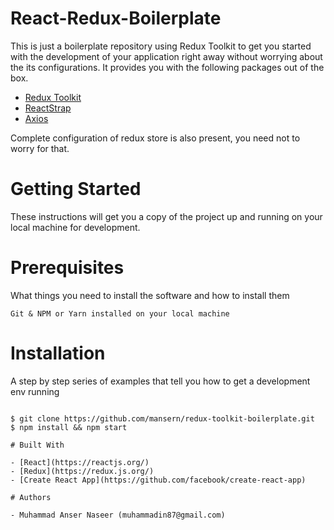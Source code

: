 # React-Redux-Boilerplate

This is just a boilerplate repository using Redux Toolkit to get you started with the development of your application right away without worrying about the its configurations. It provides you with the following packages out of the box.

- [Redux Toolkit](https://redux.js.org/)
- [ReactStrap](https://reactstrap.github.io/)
- [Axios](https://github.com/axios/axios)

Complete configuration of redux store is also present, you need not to worry for that.

# Getting Started

These instructions will get you a copy of the project up and running on your local machine for development.

# Prerequisites

What things you need to install the software and how to install them

```
Git & NPM or Yarn installed on your local machine
```

# Installation

A step by step series of examples that tell you how to get a development env running

```

$ git clone https://github.com/mansern/redux-toolkit-boilerplate.git
$ npm install && npm start

# Built With

- [React](https://reactjs.org/)
- [Redux](https://redux.js.org/)
- [Create React App](https://github.com/facebook/create-react-app)

# Authors

- Muhammad Anser Naseer (muhammadin87@gmail.com)
